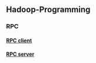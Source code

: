 ## Hadoop-Programming

### RPC
####  [RPC client](https://github.com/s2117402/Hadoop-Programming-RPC-client)
####  [RPC server](https://github.com/s2117402/Hadoop-Programming-RPC-server)


